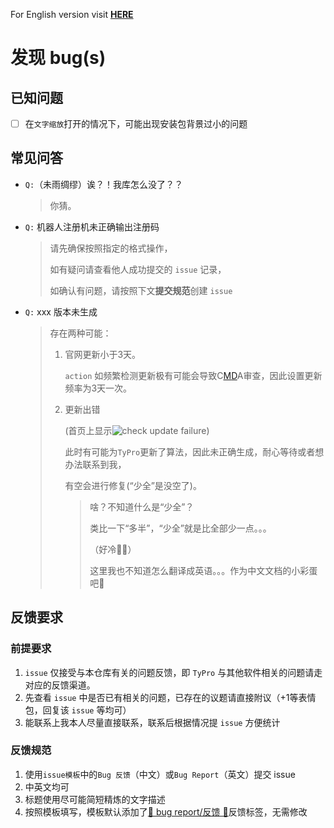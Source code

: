 For English version visit [**HERE**](bugFound.md)

# 发现 bug(s)

## 已知问题

- [ ] 在`文字缩放`打开的情况下，可能出现安装包背景过小的问题

## 常见问答

- `Q:`（未雨绸缪）诶？！我库怎么没了？？

  > 你猜。

- `Q:` 机器人注册机未正确输出注册码

  > 请先确保按照指定的格式操作，
  >
  > 如有疑问请查看他人成功提交的 `issue` 记录，
  >
  > 如确认有问题，请按照下文**提交规范**创建 `issue`

- `Q:` xxx 版本未生成

  > 存在两种可能：
  >
  > 1. 官网更新小于3天。
  >
  >    `action` 如频繁检测更新极有可能会导致C[M](#)[D](#)A审查，因此设置更新频率为3天一次。
  >
  > 2. 更新出错
  >
  >    (首页上显示![check update failure](https://img.shields.io/badge/%F0%9F%94%A7check%20update-Failure-red?logo=github&style=flat-square))
  >
  >    此时有可能为`TyPro`更新了算法，因此未正确生成，耐心等待或者想办法联系到我，
  >
  >    有空会进行修复(“少全”是没空了)。
  >
  >    > 啥？不知道什么是“少全”？
  >    >
  >    > 类比一下“多半”，“少全”就是比全部少一点。。。
  >    >
  >    > （好冷🤣🤣）
  >    >
  >    > 这里我也不知道怎么翻译成英语。。。作为中文文档的小彩蛋吧🤣

## 反馈要求

### 前提要求

1. `issue` 仅接受与本仓库有关的问题反馈，即 `TyPro` 与其他软件相关的问题请走对应的反馈渠道。
2. 先查看 `issue` 中是否已有相关的问题，已存在的议题请直接附议（+1等表情包，回复该 `issue` 等均可）
3. 能联系上我本人尽量直接联系，联系后根据情况提 `issue` 方便统计

### 反馈规范

1. 使用`issue模板`中的`Bug 反馈`（中文）或`Bug Report`（英文）提交 issue
2. 中英文均可
3. 标题使用尽可能简短精炼的文字描述
4. 按照模板填写，模板默认添加了[🐛 bug report/反馈 🐛](https://github.com/taozhiyu/TyProAction/labels/%3Abug%3A%20bug%20report%2F反馈%20%3Abug%3A)反馈标签，无需修改
